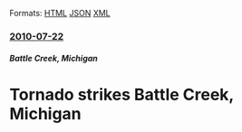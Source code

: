 
Formats: [HTML](/news/2010/07/22/tornado-strikes-battle-creek-michigan.html)  [JSON](/news/2010/07/22/tornado-strikes-battle-creek-michigan.json)  [XML](/news/2010/07/22/tornado-strikes-battle-creek-michigan.xml)  

### [2010-07-22](/news/2010/07/22/index.md)

##### Battle Creek, Michigan
# Tornado strikes Battle Creek, Michigan



